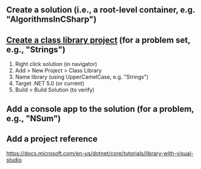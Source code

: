 ## Create a solution (i.e., a root-level container, e.g. "AlgorithmsInCSharp")

## [Create a class library project](https://docs.microsoft.com/en-us/dotnet/core/tutorials/library-with-visual-studio#create-a-class-library-project) (for a problem set, e.g., "Strings")

1. Right click solution (in navigator)
2. Add > New Project > Class Library
3. Name library (using UpperCamelCase, e.g. "Strings")
4. Target .NET 5.0 (or current)
5. Build > Build Solution (to verify)

## Add a console app to the solution (for a problem, e.g., "NSum")

## Add a project reference

https://docs.microsoft.com/en-us/dotnet/core/tutorials/library-with-visual-studio
